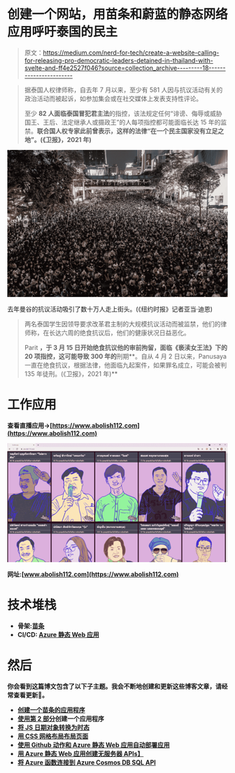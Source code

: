 # 创建一个网站，用苗条和蔚蓝的静态网络应用呼吁泰国的民主

> 原文：<https://medium.com/nerd-for-tech/create-a-website-calling-for-releasing-pro-democratic-leaders-detained-in-thailand-with-svelte-and-ff4e2527f046?source=collection_archive---------18----------------------->

> 据泰国人权律师称，自去年 7 月以来，至少有 581 人因与抗议活动有关的政治活动而被起诉，如参加集会或在社交媒体上发表支持性评论。
> 
> 至少 **82 人面临泰国冒犯君主法**的指控，该法规定任何“诽谤、侮辱或威胁国王、王后、法定继承人或摄政王”的人每项指控都可能面临长达 15 年的监禁。**联合国人权专家此前曾表示，这样的法律“在一个民主国家没有立足之地”。(《卫报》，2021 年)**

![](img/d9f0bbc475260af6c1736af62366a509.png)

去年曼谷的抗议活动吸引了数十万人走上街头。(《纽约时报》记者亚当·迪恩)

> 两名泰国学生因领导要求改革君主制的大规模抗议活动而被监禁，他们的律师称，在长达六周的绝食抗议后，他们的健康状况日益恶化。
> 
> Parit **，**于 3 月 15 日**开始绝食抗议他的审前拘留，**面临《亵渎女王法》下的 20 项指控**，这可能导致 300 年的**刑期**。自从 4 月 2 日以来，Panusaya 一直在绝食抗议，根据法律，他面临九起案件，如果罪名成立，可能会被判 135 年徒刑。(《卫报》，2021 年)**

# **工作应用**

**查看直播应用->[https://www.abolish112.com](https://www.abolish112.com)**

**![](img/e70b54d39aa111bccabdae02065d7cde.png)**

**网址:[www.abolish112.com](https://www.abolish112.com)**

# **技术堆栈**

*   **骨架:[苗条](https://svelte.dev/)**
*   **CI/CD: [Azure 静态 Web 应用](https://azure.microsoft.com/en-us/services/app-service/static/?cdn=disable#features)**

# **然后**

**你会看到这篇博文包含了以下子主题。我会不断地创建和更新这些博客文章，请经常查看更新🙏。**

*   **[创建一个苗条的应用程序](https://totsawin-jangprasert.medium.com/create-an-application-with-svelte-5c83dc72a882)**
*   **[使用第 2 部分](https://totsawin-jangprasert.medium.com/create-an-application-with-svelte-part2-855c1dee1051)创建一个应用程序**
*   **[将 JS 日期对象转换为时态](https://totsawin-jangprasert.medium.com/convert-js-date-objects-to-temporal-4acd8a8612ab)**
*   **[用 CSS 网格布局布局页面](https://totsawin-jangprasert.medium.com/layout-a-page-with-css-grid-layout-a30d82c63e74)**
*   **[使用 Github 动作和 Azure 静态 Web 应用自动部署应用](/nerd-for-tech/automatically-deploy-application-with-github-actions-and-azure-static-web-apps-a2d11198361a)**
*   **[用 Azure 静态 Web 应用创建无服务器 APIs】](https://totsawin-jangprasert.medium.com/add-an-api-to-azure-static-web-apps-with-azure-functions-dbf0dd3fce0a)**
*   **[将 Azure 函数连接到 Azure Cosmos DB SQL API](/@totsawin-jangprasert/connect-azure-functions-to-azure-cosmos-db-sql-api-18ce6192a807)**